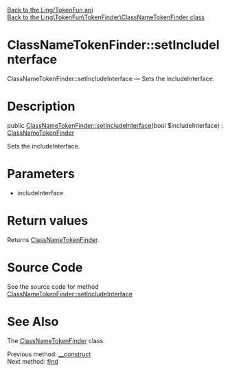 [Back to the Ling/TokenFun api](https://github.com/lingtalfi/TokenFun/blob/master/doc/api/Ling/TokenFun.md)<br>
[Back to the Ling\TokenFun\TokenFinder\ClassNameTokenFinder class](https://github.com/lingtalfi/TokenFun/blob/master/doc/api/Ling/TokenFun/TokenFinder/ClassNameTokenFinder.md)


ClassNameTokenFinder::setIncludeInterface
================



ClassNameTokenFinder::setIncludeInterface — Sets the includeInterface.




Description
================


public [ClassNameTokenFinder::setIncludeInterface](https://github.com/lingtalfi/TokenFun/blob/master/doc/api/Ling/TokenFun/TokenFinder/ClassNameTokenFinder/setIncludeInterface.md)(bool $includeInterface) : [ClassNameTokenFinder](https://github.com/lingtalfi/TokenFun/blob/master/doc/api/Ling/TokenFun/TokenFinder/ClassNameTokenFinder.md)




Sets the includeInterface.




Parameters
================


- includeInterface

    


Return values
================

Returns [ClassNameTokenFinder](https://github.com/lingtalfi/TokenFun/blob/master/doc/api/Ling/TokenFun/TokenFinder/ClassNameTokenFinder.md).








Source Code
===========
See the source code for method [ClassNameTokenFinder::setIncludeInterface](https://github.com/lingtalfi/TokenFun/blob/master/TokenFinder/ClassNameTokenFinder.php#L59-L63)


See Also
================

The [ClassNameTokenFinder](https://github.com/lingtalfi/TokenFun/blob/master/doc/api/Ling/TokenFun/TokenFinder/ClassNameTokenFinder.md) class.

Previous method: [__construct](https://github.com/lingtalfi/TokenFun/blob/master/doc/api/Ling/TokenFun/TokenFinder/ClassNameTokenFinder/__construct.md)<br>Next method: [find](https://github.com/lingtalfi/TokenFun/blob/master/doc/api/Ling/TokenFun/TokenFinder/ClassNameTokenFinder/find.md)<br>

